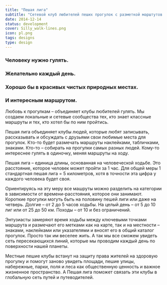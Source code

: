 ```yaml
---
title: "Пешая лига"
subtitle: "Сетевой клуб любителей пеших прогулок с разметкой марштутов на карте и на местности"
date: 2014-12-14
status: development
cover: Silly_walk-lines.png
icon: pl.png
tags: designs
type: design
---
```


### Человеку нужно гулять.

### Желательно каждый день.

### Хорошо бы в красивых чистых природных местах.

### И интересным маршрутом.

Любовь к прогулкам – объединяет клубы любителей гулять. Мы создаем локальные и сетевые сообщества тех, кто знает классные маршруты и тех, кто хотел бы по ним пройтись.

Пешая лига объединяет клубы людей, которые любят записывать, рассказывать и обсуждать с друзьями свои любимые места для прогулок. Кто-то будет размечать маршруты наклейками, табличками, знаками. Кто-то – собирать на прогулки самых разных людей. Кому-то интереснее гулять в одиночку, меняя маршруты на ходу.

Пешая лига – единица длины, основанная на человеческой ходьбе. Это расстояние, которое человек может пройти за 1 час. Для общей меры 1 стандартная пешая лига = 5 километров, хотя в точности эта цифра у каждого человека будет своя.

Ориентируясь на эту меру все машруты можно разделить на категории в зависимости от времени-расстояния, которое они занимают. Короткие прогулки могуть быть на половину пешей лиги или даже на четверь. Долгие – от 2 до 5 часов ходьбы. На целый день – от 5 до 10 лиг или от 25 до 50 км. Походы – от 10 и без ограничений.

Энтузиасты замеряют время ходьбы между ключевыми точками маршрута и размечают его метками как на карте, так и на местности – знаками, наклейками или указателями и вносят его в общий каталог прогулок. Просто так им веселее жить. А так мы все сможем увидеть сеть пересекающихся линий, которые мы проводим каждый день по поверхности нашей планеты.

Местные пешие клубы встанут на защиту права жителей на здоровую прогулку и помогут заново увидеть площади, пешие улицы, набережные, парки, поля и леса как общественную ценность и важное жизненное пространство. А Пешая лига поможет связать эти клубы в глобальную сеть путей и путеводителей.
